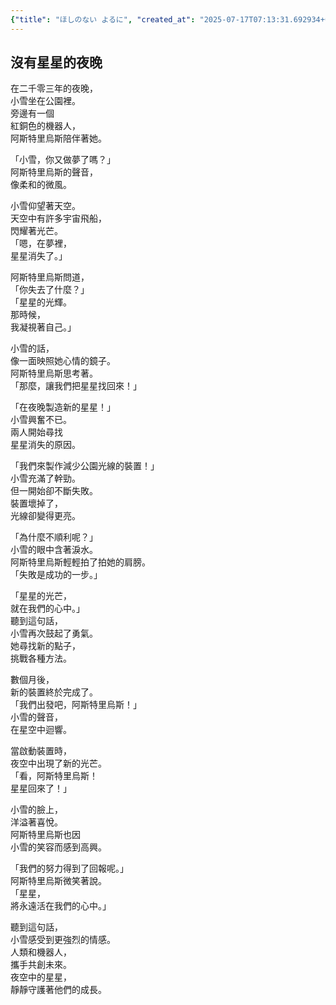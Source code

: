 ```yaml
---
{"title": "ほしのない よるに", "created_at": "2025-07-17T07:13:31.692934+09:00", "pattern_id": 4, "pattern_name": "ループ脱出型", "year": 2093}
---
```


## 沒有星星的夜晚

在二千零三年的夜晚，  
小雪坐在公園裡。  
旁邊有一個  
紅銅色的機器人，  
阿斯特里烏斯陪伴著她。  

「小雪，你又做夢了嗎？」  
阿斯特里烏斯的聲音，  
像柔和的微風。  

小雪仰望著天空。  
天空中有許多宇宙飛船，  
閃耀著光芒。  
「嗯，在夢裡，  
星星消失了。」  

阿斯特里烏斯問道，  
「你失去了什麼？」  
「星星的光輝。  
那時候，  
我凝視著自己。」  

小雪的話，  
像一面映照她心情的鏡子。  
阿斯特里烏斯思考著。  
「那麼，讓我們把星星找回來！」  

「在夜晚製造新的星星！」  
小雪興奮不已。  
兩人開始尋找  
星星消失的原因。  

「我們來製作減少公園光線的裝置！」  
小雪充滿了幹勁。  
但一開始卻不斷失敗。  
裝置壞掉了，  
光線卻變得更亮。  

「為什麼不順利呢？」  
小雪的眼中含著淚水。  
阿斯特里烏斯輕輕拍了拍她的肩膀。  
「失敗是成功的一步。」  

「星星的光芒，  
就在我們的心中。」  
聽到這句話，  
小雪再次鼓起了勇氣。  
她尋找新的點子，  
挑戰各種方法。  

數個月後，  
新的裝置終於完成了。  
「我們出發吧，阿斯特里烏斯！」  
小雪的聲音，  
在星空中迴響。  

當啟動裝置時，  
夜空中出現了新的光芒。  
「看，阿斯特里烏斯！  
星星回來了！」  

小雪的臉上，  
洋溢著喜悅。  
阿斯特里烏斯也因  
小雪的笑容而感到高興。  

「我們的努力得到了回報呢。」  
阿斯特里烏斯微笑著說。  
「星星，  
將永遠活在我們的心中。」  

聽到這句話，  
小雪感受到更強烈的情感。  
人類和機器人，  
攜手共創未來。  
夜空中的星星，  
靜靜守護著他們的成長。
